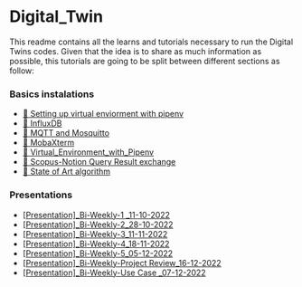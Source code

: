 # Digital_Twin

This readme contains all the learns and tutorials necessary to run the Digital Twins codes.
Given that the idea is to share as much information as possible, this tutorials are going to be split between different sections as follow:

### Basics instalations
* [📂 Setting up virtual enviorment with pipenv](Documentations/Basics/Virtual_Environment_with_Pipenv.md)
* [💽 InfluxDB](Documentations/Basics/InfluxDB.md)
* [🦟 MQTT and Mosquitto](Documentations/Basics/MQTT_Broker.md)
* [📶 MobaXterm](Documentations/Basics/MobaXterm.md)
* [🌲 Virtual_Environment_with_Pipenv](Documentations/Basics/Virtual_Environment_with_Pipenv.md)
* [🧾 Scopus-Notion Query Result exchange](Documentations/Basics/Scopus-Notion_Query_Result_exchange.md)
* [🎨 State of Art algorithm](Documentations/Basics/State_of_Art_algorithm.md)

### Presentations
* [[Presentation]_Bi-Weekly-1 _11-10-2022](Documentations/Presentations/[Presentation]_Bi-Weekly-1%20_11-10-2022.pdf)
* [[Presentation]_Bi-Weekly-2_28-10-2022](Documentations/Presentations/[Presentation]_Bi-Weekly-2_28-10-2022.pdf)
* [[Presentation]_Bi-Weekly-3_11-11-2022](Documentations/Presentations/[Presentation]_Bi-Weekly-3_11-11-2022.pdf)
* [[Presentation]_Bi-Weekly-4_18-11-2022](Documentations/Presentations/[Presentation]_Bi-Weekly-4_18-11-2022.pdf)
* [[Presentation]_Bi-Weekly-5_05-12-2022](Documentations/Presentations/[Presentation]_Bi-Weekly-5_05-12-2022.pdf)
* [[Presentation]_Bi-Weekly-Project Review_16-12-2022](Documentations/Presentations/[Presentation]_Bi-Weekly-Project-Review_16-12-2022.pdf)
* [[Presentation]_Bi-Weekly-Use Case _07-12-2022](Documentations/Presentations/[Presentation]_Bi-Weekly-Use-Case_07-12-2022.pdf)
